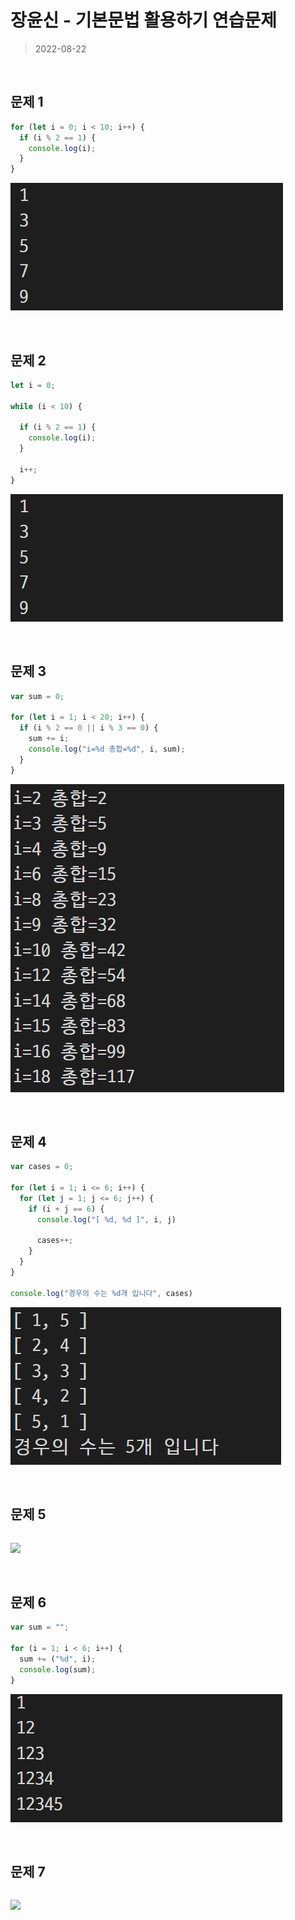 # 장윤신 - 기본문법 활용하기 연습문제

> 2022-08-22

<br>

## 문제 1

```js
for (let i = 0; i < 10; i++) {
  if (i % 2 == 1) {
    console.log(i);
  }
}
```

![](1.png)

<br>

## 문제 2

```js
let i = 0;

while (i < 10) {
  
  if (i % 2 == 1) {
    console.log(i);
  }
  
  i++;
}
```

![](1.png)

<br>

## 문제 3

```js
var sum = 0;

for (let i = 1; i < 20; i++) {
  if (i % 2 == 0 || i % 3 == 0) {
    sum += i;
    console.log("i=%d 총합=%d", i, sum);
  }
}
```

![](3.png)

<br>

## 문제 4

```js
var cases = 0;

for (let i = 1; i <= 6; i++) {
  for (let j = 1; j <= 6; j++) {
    if (i + j == 6) {
      console.log("[ %d, %d ]", i, j)

      cases++;
    }
  }
}

console.log("경우의 수는 %d개 입니다", cases)
```

![](4.png)

<br>

## 문제 5

```js

```

![](5.png)

<br>

## 문제 6

```js
var sum = "";

for (i = 1; i < 6; i++) {
  sum += ("%d", i);
  console.log(sum);
}
```

![](6.png)

<br>

## 문제 7

```js

```

![](7.png)

